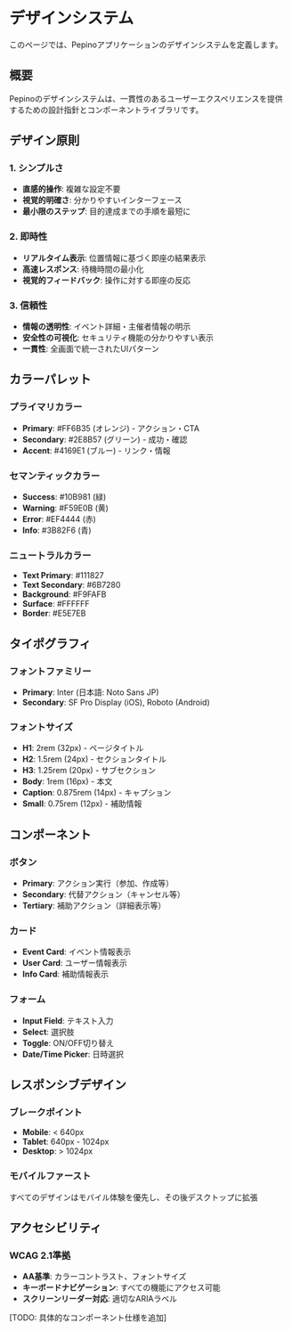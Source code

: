 # デザインシステム

このページでは、Pepinoアプリケーションのデザインシステムを定義します。

## 概要

Pepinoのデザインシステムは、一貫性のあるユーザーエクスペリエンスを提供するための設計指針とコンポーネントライブラリです。

## デザイン原則

### 1. シンプルさ
- **直感的操作**: 複雑な設定不要
- **視覚的明確さ**: 分かりやすいインターフェース
- **最小限のステップ**: 目的達成までの手順を最短に

### 2. 即時性
- **リアルタイム表示**: 位置情報に基づく即座の結果表示
- **高速レスポンス**: 待機時間の最小化
- **視覚的フィードバック**: 操作に対する即座の反応

### 3. 信頼性
- **情報の透明性**: イベント詳細・主催者情報の明示
- **安全性の可視化**: セキュリティ機能の分かりやすい表示
- **一貫性**: 全画面で統一されたUIパターン

## カラーパレット

### プライマリカラー
- **Primary**: #FF6B35 (オレンジ) - アクション・CTA
- **Secondary**: #2E8B57 (グリーン) - 成功・確認
- **Accent**: #4169E1 (ブルー) - リンク・情報

### セマンティックカラー
- **Success**: #10B981 (緑)
- **Warning**: #F59E0B (黄)
- **Error**: #EF4444 (赤)
- **Info**: #3B82F6 (青)

### ニュートラルカラー
- **Text Primary**: #111827
- **Text Secondary**: #6B7280
- **Background**: #F9FAFB
- **Surface**: #FFFFFF
- **Border**: #E5E7EB

## タイポグラフィ

### フォントファミリー
- **Primary**: Inter (日本語: Noto Sans JP)
- **Secondary**: SF Pro Display (iOS), Roboto (Android)

### フォントサイズ
- **H1**: 2rem (32px) - ページタイトル
- **H2**: 1.5rem (24px) - セクションタイトル
- **H3**: 1.25rem (20px) - サブセクション
- **Body**: 1rem (16px) - 本文
- **Caption**: 0.875rem (14px) - キャプション
- **Small**: 0.75rem (12px) - 補助情報

## コンポーネント

### ボタン
- **Primary**: アクション実行（参加、作成等）
- **Secondary**: 代替アクション（キャンセル等）
- **Tertiary**: 補助アクション（詳細表示等）

### カード
- **Event Card**: イベント情報表示
- **User Card**: ユーザー情報表示
- **Info Card**: 補助情報表示

### フォーム
- **Input Field**: テキスト入力
- **Select**: 選択肢
- **Toggle**: ON/OFF切り替え
- **Date/Time Picker**: 日時選択

## レスポンシブデザイン

### ブレークポイント
- **Mobile**: < 640px
- **Tablet**: 640px - 1024px  
- **Desktop**: > 1024px

### モバイルファースト
すべてのデザインはモバイル体験を優先し、その後デスクトップに拡張

## アクセシビリティ

### WCAG 2.1準拠
- **AA基準**: カラーコントラスト、フォントサイズ
- **キーボードナビゲーション**: すべての機能にアクセス可能
- **スクリーンリーダー対応**: 適切なARIAラベル

[TODO: 具体的なコンポーネント仕様を追加]
